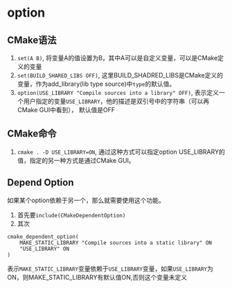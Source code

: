 # option

## CMake语法

1. `set(A B)`, 将变量A的值设置为B，其中A可以是自定义变量，可以是CMake定义的变量
1. `set(BUILD_SHARED_LIBS OFF)`, 这里BUILD_SHADRED_LIBS是CMake定义的变量，作为add_library(lib type source)中`type`的默认值。
1. `option(USE_LIBRARY "Compile sources into a library" OFF)`, 表示定义一个用户指定的变量`USE_LIBRARY`，他的描述是双引号中的字符串（可以再CMake GUI中看到）， 默认值是OFF

## CMake命令
1. `cmake . -D USE_LIBRARY=ON`, 通过这种方式可以指定option USE_LIBRARY的值，指定的另一种方式是通过CMake GUI。

## Depend Option
如果某个option依赖于另一个，那么就需要使用这个功能。
1. 首先要`include(CMakeDependentOption)`
1. 其次
```
cmake_dependent_option(
    MAKE_STATIC_LIBRARY "Compile sources into a static library" ON
    "USE_LIBRARY" ON
)
```
表示`MAKE_STATIC_LIBRARY`变量依赖于`USE_LIBRARY`变量，如果`USE_LIBRARY`为ON，则MAKE_STATIC_LIBRARY有默认值ON,否则这个变量未定义